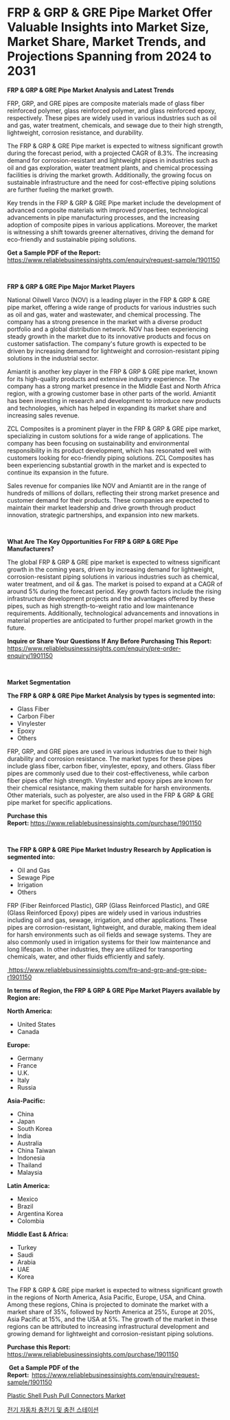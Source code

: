 <p><h1>FRP & GRP & GRE Pipe Market Offer Valuable Insights into Market Size, Market Share, Market Trends, and Projections Spanning from 2024 to 2031</h1></p><p><strong>FRP & GRP & GRE Pipe Market Analysis and Latest Trends</strong></p>
<p><p>FRP, GRP, and GRE pipes are composite materials made of glass fiber reinforced polymer, glass reinforced polymer, and glass reinforced epoxy, respectively. These pipes are widely used in various industries such as oil and gas, water treatment, chemicals, and sewage due to their high strength, lightweight, corrosion resistance, and durability.</p><p>The FRP & GRP & GRE Pipe market is expected to witness significant growth during the forecast period, with a projected CAGR of 8.3%. The increasing demand for corrosion-resistant and lightweight pipes in industries such as oil and gas exploration, water treatment plants, and chemical processing facilities is driving the market growth. Additionally, the growing focus on sustainable infrastructure and the need for cost-effective piping solutions are further fueling the market growth.</p><p>Key trends in the FRP & GRP & GRE Pipe market include the development of advanced composite materials with improved properties, technological advancements in pipe manufacturing processes, and the increasing adoption of composite pipes in various applications. Moreover, the market is witnessing a shift towards greener alternatives, driving the demand for eco-friendly and sustainable piping solutions.</p></p>
<p><strong>Get a Sample PDF of the Report:&nbsp;</strong> <a href="https://www.reliablebusinessinsights.com/enquiry/request-sample/1901150">https://www.reliablebusinessinsights.com/enquiry/request-sample/1901150</a></p>
<p>&nbsp;</p>
<p><strong>FRP & GRP & GRE Pipe Major Market Players</strong></p>
<p><p>National Oilwell Varco (NOV) is a leading player in the FRP & GRP & GRE pipe market, offering a wide range of products for various industries such as oil and gas, water and wastewater, and chemical processing. The company has a strong presence in the market with a diverse product portfolio and a global distribution network. NOV has been experiencing steady growth in the market due to its innovative products and focus on customer satisfaction. The company's future growth is expected to be driven by increasing demand for lightweight and corrosion-resistant piping solutions in the industrial sector.</p><p>Amiantit is another key player in the FRP & GRP & GRE pipe market, known for its high-quality products and extensive industry experience. The company has a strong market presence in the Middle East and North Africa region, with a growing customer base in other parts of the world. Amiantit has been investing in research and development to introduce new products and technologies, which has helped in expanding its market share and increasing sales revenue.</p><p>ZCL Composites is a prominent player in the FRP & GRP & GRE pipe market, specializing in custom solutions for a wide range of applications. The company has been focusing on sustainability and environmental responsibility in its product development, which has resonated well with customers looking for eco-friendly piping solutions. ZCL Composites has been experiencing substantial growth in the market and is expected to continue its expansion in the future.</p><p>Sales revenue for companies like NOV and Amiantit are in the range of hundreds of millions of dollars, reflecting their strong market presence and customer demand for their products. These companies are expected to maintain their market leadership and drive growth through product innovation, strategic partnerships, and expansion into new markets.</p></p>
<p>&nbsp;</p>
<p><strong>What Are The Key Opportunities For FRP & GRP & GRE Pipe Manufacturers?</strong></p>
<p><p>The global FRP & GRP & GRE pipe market is expected to witness significant growth in the coming years, driven by increasing demand for lightweight, corrosion-resistant piping solutions in various industries such as chemical, water treatment, and oil & gas. The market is poised to expand at a CAGR of around 5% during the forecast period. Key growth factors include the rising infrastructure development projects and the advantages offered by these pipes, such as high strength-to-weight ratio and low maintenance requirements. Additionally, technological advancements and innovations in material properties are anticipated to further propel market growth in the future.</p></p>
<p><strong>Inquire or Share Your Questions If Any Before Purchasing This Report:</strong> <a href="https://www.reliablebusinessinsights.com/enquiry/pre-order-enquiry/1901150">https://www.reliablebusinessinsights.com/enquiry/pre-order-enquiry/1901150</a></p>
<p>&nbsp;</p>
<p><strong>Market Segmentation</strong></p>
<p><strong>The FRP & GRP & GRE Pipe Market Analysis by types is segmented into:</strong></p>
<p><ul><li>Glass Fiber</li><li>Carbon Fiber</li><li>Vinylester</li><li>Epoxy</li><li>Others</li></ul></p>
<p><p>FRP, GRP, and GRE pipes are used in various industries due to their high durability and corrosion resistance. The market types for these pipes include glass fiber, carbon fiber, vinylester, epoxy, and others. Glass fiber pipes are commonly used due to their cost-effectiveness, while carbon fiber pipes offer high strength. Vinylester and epoxy pipes are known for their chemical resistance, making them suitable for harsh environments. Other materials, such as polyester, are also used in the FRP & GRP & GRE pipe market for specific applications.</p></p>
<p><strong>Purchase this Report:&nbsp;</strong><a href="https://www.reliablebusinessinsights.com/purchase/1901150">https://www.reliablebusinessinsights.com/purchase/1901150</a></p>
<p>&nbsp;</p>
<p><strong>The FRP & GRP & GRE Pipe Market Industry Research by Application is segmented into:</strong></p>
<p><ul><li>Oil and Gas</li><li>Sewage Pipe</li><li>Irrigation</li><li>Others</li></ul></p>
<p><p>FRP (Fiber Reinforced Plastic), GRP (Glass Reinforced Plastic), and GRE (Glass Reinforced Epoxy) pipes are widely used in various industries including oil and gas, sewage, irrigation, and other applications. These pipes are corrosion-resistant, lightweight, and durable, making them ideal for harsh environments such as oil fields and sewage systems. They are also commonly used in irrigation systems for their low maintenance and long lifespan. In other industries, they are utilized for transporting chemicals, water, and other fluids efficiently and safely.</p></p>
<p><a href="https://www.reliablebusinessinsights.com/frp-and-grp-and-gre-pipe-r1901150">&nbsp;https://www.reliablebusinessinsights.com/frp-and-grp-and-gre-pipe-r1901150</a></p>
<p><strong>In terms of Region, the FRP & GRP & GRE Pipe Market Players available by Region are:</strong></p>
<p>
    <p> <strong> North America: </strong>
        <ul>
            <li>United States</li>
            <li>Canada</li>
        </ul>
        </p> 
    <p> <strong> Europe: </strong>
        <ul>
            <li>Germany</li>
            <li>France</li>
            <li>U.K.</li>
            <li>Italy</li>
            <li>Russia</li>
        </ul>
        </p> 
    <p> <strong> Asia-Pacific: </strong>
        <ul>
            <li>China</li>
            <li>Japan</li>
            <li>South Korea</li>
            <li>India</li>
            <li>Australia</li>
            <li>China Taiwan</li>
            <li>Indonesia</li>
            <li>Thailand</li>
            <li>Malaysia</li>
        </ul>
        </p> 
    <p> <strong> Latin America: </strong>
        <ul>
            <li>Mexico</li>
            <li>Brazil</li>
            <li>Argentina Korea</li>
            <li>Colombia</li>
        </ul>
        </p> 
    <p> <strong> Middle East & Africa: </strong>
        <ul>
            <li>Turkey</li>
            <li>Saudi</li>
            <li>Arabia</li>
            <li>UAE</li>
            <li>Korea</li>
        </ul>
    </p>
    </p>
<p><p>The FRP & GRP & GRE pipe market is expected to witness significant growth in the regions of North America, Asia Pacific, Europe, USA, and China. Among these regions, China is projected to dominate the market with a market share of 35%, followed by North America at 25%, Europe at 20%, Asia Pacific at 15%, and the USA at 5%. The growth of the market in these regions can be attributed to increasing infrastructural development and growing demand for lightweight and corrosion-resistant piping solutions.</p></p>
<p><strong>Purchase this Report: </strong><a href="https://www.reliablebusinessinsights.com/purchase/1901150">https://www.reliablebusinessinsights.com/purchase/1901150</a></p>
<p>&nbsp;<strong>Get a Sample PDF of the Report:&nbsp;&nbsp;</strong><a href="https://www.reliablebusinessinsights.com/enquiry/request-sample/1901150">https://www.reliablebusinessinsights.com/enquiry/request-sample/1901150</a></p>
<p><strong></strong></p>
<p><p><a href="https://view.publitas.com/reportprime-1/plastic-shell-push-pull-connectors-market-growth-outlook-from-2024-to-2031-and-it-is-projecting-at-8-cagr-with-markets-trends-analysis-by-application-regional-outlook-and-revenue/">Plastic Shell Push Pull Connectors Market</a></p><p><a href="https://github.com/vsoq0zknh59/Market-Research-Report-List-2/blob/main/2463020145224.md">전기 자동차 충전기 및 충전 스테이션</a></p></p>
